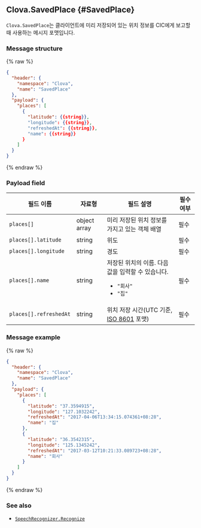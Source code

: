 ## Clova.SavedPlace {#SavedPlace}
`Clova.SavedPlace`는 클라이언트에 미리 저장되어 있는 위치 정보를 CIC에게 보고할 때 사용하는 메시지 포맷입니다.

### Message structure
{% raw %}
```json
{
  "header": {
    "namespace": "Clova",
    "name": "SavedPlace"
  },
  "payload": {
    "places": [
      {
        "latitude": {{string}},
        "longitude": {{string}},
        "refreshedAt": {{string}},
        "name": {{string}}
      }
    ]
  }
}
```
{% endraw %}

### Payload field

| 필드 이름       | 자료형    | 필드 설명                     | 필수 여부 |
|---------------|---------|-----------------------------|---------|
| `places[]`             | object array | 미리 저장된 위치 정보를 가지고 있는 객체 배열                                          | 필수 |
| `places[].latitude`    | string       | 위도                                                                          | 필수 |
| `places[].longitude`   | string       | 경도                                                                          | 필수 |
| `places[].name`        | string       | 저장된 위치의 이름. 다음 값을 입력할 수 있습니다. <ul><li><code>"회사"</code></li><li><code>"집"</code></li></ul>       | 필수 |
| `places[].refreshedAt` | string       | 위치 저장 시간(UTC 기준, [ISO 8601](https://en.wikipedia.org/wiki/ISO_8601) 포맷)  | 필수 |


### Message example
{% raw %}
```json
{
  "header": {
    "namespace": "Clova",
    "name": "SavedPlace"
  },
  "payload": {
    "places": [
      {
        "latitude": "37.3594915",
        "longitude": "127.1032242",
        "refreshedAt": "2017-04-06T13:34:15.074361+08:28",
        "name": "집"
      },
      {
        "latitude": "36.3542315",
        "longitude": "125.1345242",
        "refreshedAt": "2017-03-12T10:21:33.089723+08:28",
        "name": "회사"
      }
    ]
  }
}
```
{% endraw %}

### See also
* [`SpeechRecognizer.Recognize`](/CIC/References/CICInterface/SpeechRecognizer.md#Recognize)
